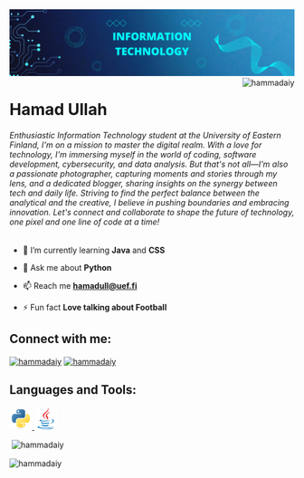 <div class="container">
  <img src="https://github.com/hammadaiy/hammadaiy/blob/main/banner.png" alt="MasterHead" />
  <img align="right"src="https://komarev.com/ghpvc/?username=hammadaiy&label=Profile%20views&color=0e75b6&style=flat" alt="hammadaiy" class="button" />
</div>

<h1 align="left">Hamad Ullah</h1>
<h6 align="left">Enthusiastic Information Technology student at the University of Eastern Finland, I'm on a mission to master the digital realm. With a love for technology, I'm immersing myself in the world of coding, software development, cybersecurity, and data analysis. But that's not all—I'm also a passionate photographer, capturing moments and stories through my lens, and a dedicated blogger, sharing insights on the synergy between tech and daily life. Striving to find the perfect balance between the analytical and the creative, I believe in pushing boundaries and embracing innovation. Let's connect and collaborate to shape the future of technology, one pixel and one line of code at a time!</h6>

- 🌱 I’m currently learning **Java** and **CSS**

- 💬 Ask me about **Python**

- 📫 Reach me **hamadull@uef.fi**

- ⚡ Fun fact **Love talking about Football**

<h2 align="left">Connect with me:</h2>
<p align="left">
<a href="https://linkedin.com/in/hammadaiy" target="blank"><img align="center" src="https://raw.githubusercontent.com/rahuldkjain/github-profile-readme-generator/master/src/images/icons/Social/linked-in-alt.svg" alt="hammadaiy" height="30" width="40" /></a>
<a href="https://instagram.com/hammadaiy" target="blank"><img align="center" src="https://raw.githubusercontent.com/rahuldkjain/github-profile-readme-generator/master/src/images/icons/Social/instagram.svg" alt="hammadaiy" height="30" width="40" /></a>
</p>

<h2 align="left">Languages and Tools:</h2>
<p align="left"> <a href="https://www.python.org" target="_blank" rel="noreferrer"> <img src="https://raw.githubusercontent.com/devicons/devicon/master/icons/python/python-original.svg" alt="python" width="40" height="40"/> </a> <a href="https://www.java.com" target="_blank" rel="noreferrer"> <img src="https://raw.githubusercontent.com/devicons/devicon/master/icons/java/java-original.svg" alt="java" width="40" height="40"/> </a> </p>



<p>&nbsp;<img align="center" src="https://github-readme-stats.vercel.app/api?username=hammadaiy&show_icons=true&locale=en" alt="hammadaiy" /></p>


<p><img align="center" src="https://github-readme-streak-stats.herokuapp.com/?user=hammadaiy&" alt="hammadaiy" /></p>
